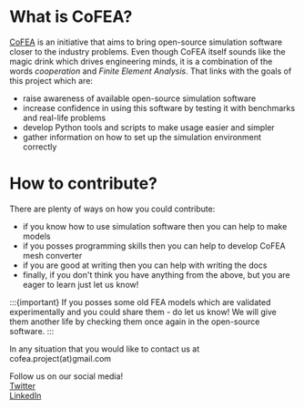 
# What is CoFEA?

[CoFEA](https://cofea.readthedocs.io/en/latest/) is an initiative that aims to bring open-source simulation software closer to the industry problems. Even though CoFEA itself sounds like the magic drink which drives engineering minds, it is a combination of the words *cooperation* and *Finite Element Analysis*. That links with the goals of this project which are:
 * raise awareness of available open-source simulation software
 * increase confidence in using this software by testing it with benchmarks and real-life problems
 * develop Python tools and scripts to make usage easier and simpler
 * gather information on how to set up the simulation environment correctly

# How to contribute?

There are plenty of ways on how you could contribute:

* if you know how to use simulation software then you can help to make models
* if you posses programming skills then you can help to develop CoFEA mesh converter
* if you are good at writing then you can help with writing the docs
* finally, if you don't think you have anything from the above, but you are eager to learn just let us know!

:::{important}
If you posses some old FEA models which are validated experimentally and you could share them - do let us know! We will give them another life by checking them once again in the open-source software.
:::

In any situation that you would like to contact us at cofea.project(at)gmail.com

Follow us on our social media!  
[Twitter](https://twitter.com/_CoFEA_)  
[LinkedIn](https://www.linkedin.com/company/70465138/admin/)
